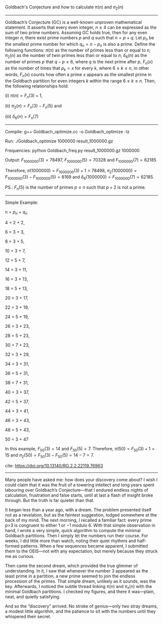 Goldbach's Conjecture and how to calculate $\pi(n)$ and $\pi_2(n)$

-----------------------------------------------------

Goldbach’s Conjecture (GC) is a well-known unproven mathematical statement. It asserts that every even integer,
 $n\geq 4$ can be expressed as the sum of two prime numbers. Assuming GC holds true, then for any even integer $n$, there exist prime 
 numbers $p$ and $q$ such that $n = p + q$. Let $p_n$ be the smallest prime number for which $q_n= n-p_n$ is also a prime. Define the following functions:
	$\pi(n)$ as the number of primes less than or equal to $n$, $\pi_2(n)$ as the number of twin primes less than or equal to $n$, $\delta_{6}(n)$ as the number of primes $p$ that $q-p \geq 6$, where $q$ is the next prime after $p$, $F_{n}(x)$ as the number of times that $p_k=x$ for every $k$, where $6 \leq k \leq n$, in other words, $F_{n}(x)$ counts how often a prime $x$ appears as the smallest prime in the Goldbach partition for even integers $k$ within the range $6 \leq k \leq n$. Then, the following relationships hold: 
 
 (i) $\pi(n) = F_n(3)+1$, 
 
 (ii) $\pi_2(n) =F_n(3)-F_n(5)$ and 
 
 (iii) $\delta_6(n) = F_n(7)$

-----------------------------------------------------

 Compile: g++ Goldbach_optimize.cc -o Goldbach_optimize -lz

 Run: ./Goldbach_optimize 1000000 result_1000000.gz

 Frequencies: python Goldbach_freq.py result_1000000.gz 1000000

 Output: $F_{1000000}(3)=78497$, $F_{1000000}(5)=70328$ and $F_{1000000}(7)=62185$
 
 Therefore, $\pi(1000000) = F_{1000000}(3)+1 = 78498$,   $\pi_2(1000000)=F_{1000000}(3) - F_{1000000}(5) = 8169$ and $\delta_6(1000000)=F_{1000000}(7)=62185$.
 
        
PS.: $F_n(5)$ is the number of primes $p \leq n$ such that $p+2$ is not a prime.

------------------------------------------------------

Simple Example:

n = $p_n$ + $q_n$

4 = 2 + 2,

6 = 3 + 3,

8 = 3 + 5,

10 = 3 + 7,

12 = 5 + 7,

14 = 3 + 11,

16 = 3 + 13,

18 = 5 + 13,

20 = 3 + 17,

22 = 3 + 19,

24 = 5 + 19,

26 = 3 + 23,

28 = 5 + 23,

30 = 7 + 23,

32 = 3 + 29,

34 = 3 + 31,

36 = 5 + 31,

38 = 7 + 31,

40 = 3 + 37,

42 = 5 + 37,

44 = 3 + 41,

46 = 3 + 43,

48 = 5 + 43,

50 = 3 + 47


In this example, $F_{50}(3) = 14$ and $F_{50}(5) = 7$.
Therefore, $\pi(50) = F_{50}(3) + 1 = 15$ and $\pi_{2}(50) = F_{50}(3) - F_{50}(5) = 14 - 7 = 7$.

cite: https://doi.org/10.13140/RG.2.2.22119.76963

--------------------------------------------------

Many people have asked me: how does your discovery come about? 
I wish I could claim that it was the fruit of a towering intellect and 
long years spent labouring over Goldbach’s Conjecture—that I endured 
endless nights of calculation, frustration and false starts, until 
at last a flash of insight broke through. But the truth is far quieter 
than that.

It began less than a year ago, with a dream. The problem presented itself 
not as a revelation, but as the faintest suggestion, lodged somewhere 
at the back of my mind. The next morning, I recalled a familiar fact: 
every prime p>3 is congruent to either 1 or −1 modulo 6. With that simple 
observation in hand, I wrote a very simple, quick algorithm to compute 
the minimal Goldbach partitions. Then I simply let the numbers run their course. 
For weeks, I did little more than watch, noting their quiet rhythms and 
half-formed patterns. When a few sequences became apparent, 
I submitted them to the OEIS—not with any expectation, but merely 
because they struck me as curious.

Then came the second dream, which provided the true glimmer of understanding. 
In it, I saw that whenever the number 3 appeared as the least prime in a partition, 
a new prime seemed to join the endless procession of the primes. That simple dream, 
unlikely as it sounds, was the key. Afterwards, I noticed the subtle 
thread linking π(n) and π₂(n) with the minimal Goldbach partitions. 
I checked my figures, and there it was—plain, neat, and quietly satisfying.

And so the “discovery” arrived. No stroke of genius—only two stray dreams, 
a modest little algorithm, and the patience to sit with the numbers until 
they whispered their secret.
